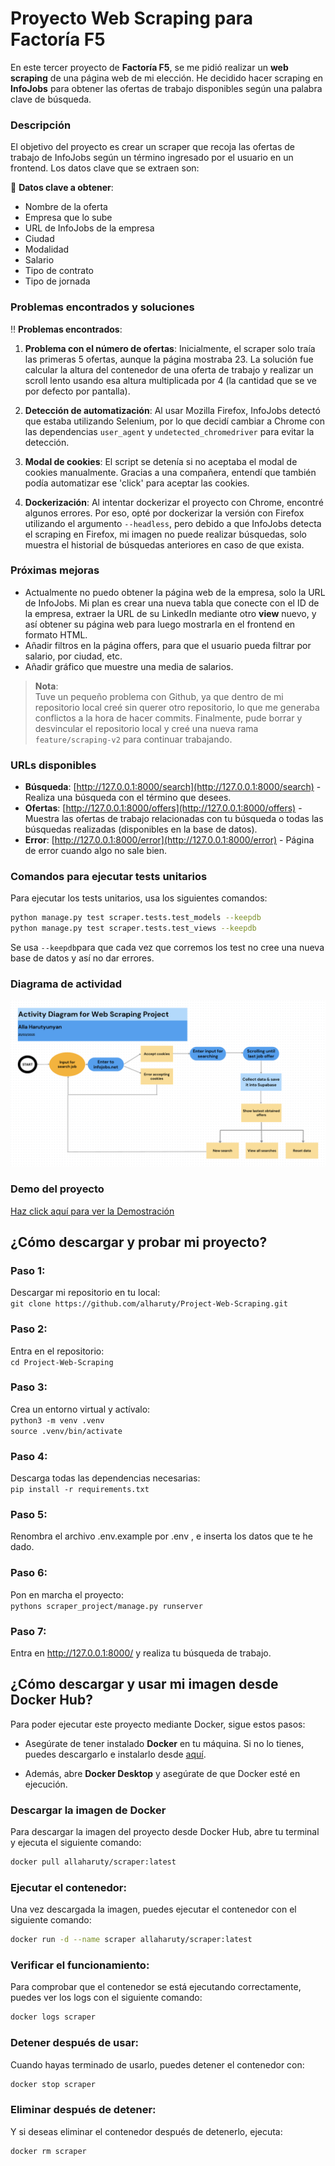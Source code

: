 # Proyecto Web Scraping para Factoría F5

En este tercer proyecto de **Factoría F5**, se me pidió realizar un **web scraping** de una página web de mi elección. He decidido hacer scraping en **InfoJobs** para obtener las ofertas de trabajo disponibles según una palabra clave de búsqueda.

### Descripción

El objetivo del proyecto es crear un scraper que recoja las ofertas de trabajo de InfoJobs según un término ingresado por el usuario en un frontend. Los datos clave que se extraen son:

🔹 **Datos clave a obtener**:
- Nombre de la oferta
- Empresa que lo sube
- URL de InfoJobs de la empresa
- Ciudad
- Modalidad
- Salario
- Tipo de contrato
- Tipo de jornada

### Problemas encontrados y soluciones

‼️ **Problemas encontrados**:
1. **Problema con el número de ofertas**: Inicialmente, el scraper solo traía las primeras 5 ofertas, aunque la página mostraba 23. La solución fue calcular la altura del contenedor de una oferta de trabajo y realizar un scroll lento usando esa altura multiplicada por 4 (la cantidad que se ve por defecto por pantalla).
   
2. **Detección de automatización**: Al usar Mozilla Firefox, InfoJobs detectó que estaba utilizando Selenium, por lo que decidí cambiar a Chrome con las dependencias `user_agent` y `undetected_chromedriver` para evitar la detección.

3. **Modal de cookies**: El script se detenía si no aceptaba el modal de cookies manualmente. Gracias a una compañera, entendí que también podía automatizar ese 'click' para aceptar las cookies.

4. **Dockerización**: Al intentar dockerizar el proyecto con Chrome, encontré algunos errores. Por eso, opté por dockerizar la versión con Firefox utilizando el argumento `--headless`, pero debido a que InfoJobs detecta el scraping en Firefox, mi imagen no puede realizar búsquedas, solo muestra el historial de búsquedas anteriores en caso de que exista.

### Próximas mejoras

- Actualmente no puedo obtener la página web de la empresa, solo la URL de InfoJobs. Mi plan es crear una nueva tabla que conecte con el ID de la empresa, extraer la URL de su LinkedIn mediante otro **view** nuevo, y así obtener su página web para luego mostrarla en el frontend en formato HTML.
- Añadir filtros en la página offers, para que el usuario pueda filtrar por salario, por ciudad, etc.
- Añadir gráfico que muestre una media de salarios.

> **Nota**:  
> Tuve un pequeño problema con Github, ya que dentro de mi repositorio local creé sin querer otro repositorio, lo que me generaba conflictos a la hora de hacer commits. Finalmente, pude borrar y desvincular el repositorio local y creé una nueva rama `feature/scraping-v2` para continuar trabajando.

### URLs disponibles

- **Búsqueda**: [http://127.0.0.1:8000/search](http://127.0.0.1:8000/search) - Realiza una búsqueda con el término que desees.
- **Ofertas**: [http://127.0.0.1:8000/offers](http://127.0.0.1:8000/offers) - Muestra las ofertas de trabajo relacionadas con tu búsqueda o todas las búsquedas realizadas (disponibles en la base de datos).
- **Error**: [http://127.0.0.1:8000/error](http://127.0.0.1:8000/error) - Página de error cuando algo no sale bien.

### Comandos para ejecutar tests unitarios

Para ejecutar los tests unitarios, usa los siguientes comandos:

```bash
python manage.py test scraper.tests.test_models --keepdb
python manage.py test scraper.tests.test_views --keepdb
```


Se usa ``--keepdb``para que cada vez que corremos los test no cree una nueva base de datos y así no dar errores.


### Diagrama de actividad

![Diagrama de actividad del proyecto](./images/Activity-Diagram-Web-Scraper.png)

### Demo del proyecto

[Haz click aquí para ver la Demostración](https://www.canva.com/design/DAGijP_bTMA/DbQRFCVzr6SFNPLYF_K7Jw/edit?utm_content=DAGijP_bTMA&utm_campaign=designshare&utm_medium=link2&utm_source=sharebutton)


## ¿Cómo descargar y probar mi proyecto?

### Paso 1:
Descargar mi repositorio en tu local:<br>
`git clone https://github.com/alharuty/Project-Web-Scraping.git`

### Paso 2:
Entra en el repositorio:<br>
`cd Project-Web-Scraping`

### Paso 3: 
Crea un entorno virtual y actívalo:<br>
`python3 -m venv .venv`<br>
`source .venv/bin/activate`

### Paso 4:
Descarga todas las dependencias necesarias:<br>
`pip install -r requirements.txt`

### Paso 5:
Renombra el archivo .env.example por .env , e inserta los datos que te he dado.

### Paso 6:
Pon en marcha el proyecto:<br>
`pythons scraper_project/manage.py runserver`

### Paso 7: 
Entra en http://127.0.0.1:8000/ y realiza tu búsqueda de trabajo.


## ¿Cómo descargar y usar mi imagen desde Docker Hub?

Para poder ejecutar este proyecto mediante Docker, sigue estos pasos:

- Asegúrate de tener instalado **Docker** en tu máquina. Si no lo tienes, puedes descargarlo e instalarlo desde [aquí](https://www.docker.com/get-started).

- Además, abre **Docker Desktop** y asegúrate de que Docker esté en ejecución.

### Descargar la imagen de Docker
Para descargar la imagen del proyecto desde Docker Hub, abre tu terminal y ejecuta el siguiente comando:

```bash
docker pull allaharuty/scraper:latest
```

### Ejecutar el contenedor:
Una vez descargada la imagen, puedes ejecutar el contenedor con el siguiente comando:

```bash
docker run -d --name scraper allaharuty/scraper:latest
```

### Verificar el funcionamiento:
Para comprobar que el contenedor se está ejecutando correctamente, puedes ver los logs con el siguiente comando:
```bash
docker logs scraper
```

### Detener después de usar:
Cuando hayas terminado de usarlo, puedes detener el contenedor con:
```bash
docker stop scraper
```

### Eliminar después de detener:
Y si deseas eliminar el contenedor después de detenerlo, ejecuta:
```bash
docker rm scraper
```
